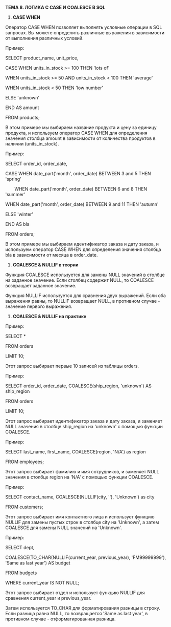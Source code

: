 ﻿**ТЕМА 8. ЛОГИКА С CASE И COALESCE В SQL**

1. **CASE WHEN**

Оператор CASE WHEN позволяет выполнять условные операции в SQL запросах. Вы можете определить различные выражения в зависимости от выполнения различных условий.

Пример:

SELECT product\_name, unit\_price,

CASE WHEN units\_in\_stock >= 100 THEN 'lots of'

WHEN units\_in\_stock >= 50 AND units\_in\_stock < 100 THEN 'average'

WHEN units\_in\_stock < 50 THEN 'low number'

ELSE 'unknown'

END AS amount

FROM products;

В этом примере мы выбираем название продукта и цену за единицу продукта, и используем оператор CASE WHEN для определения значения столбца amount в зависимости от количества продуктов в наличии (units\_in\_stock).

Пример:

SELECT order\_id, order\_date,

CASE WHEN date\_part('month', order\_date) BETWEEN 3 and 5 THEN 'spring' 

`    `WHEN date\_part('month', order\_date) BETWEEN 6 and 8 THEN 'summer'

WHEN date\_part('month', order\_date) BETWEEN 9 and 11 THEN 'autumn'

ELSE 'winter'

END AS bla

FROM orders;

В этом примере мы выбираем идентификатор заказа и дату заказа, и используем оператор CASE WHEN для определения значения столбца bla в зависимости от месяца в order\_date.

1. **COALESCE & NULLIF в теории**

Функция COALESCE используется для замены NULL значений в столбце на заданное значение. Если столбец содержит NULL, то COALESCE возвращает заданное значение.

Функция NULLIF используется для сравнения двух выражений. Если оба выражения равны, то NULLIF возвращает NULL, в противном случае - значение первого выражения.

1. **COALESCE & NULLIF на практике**

Пример:

SELECT \*

FROM orders

LIMIT 10;

Этот запрос выбирает первые 10 записей из таблицы orders.

Пример:

SELECT order\_id, order\_date, COALESCE(ship\_region, 'unknown') AS ship\_region

FROM orders

LIMIT 10;

Этот запрос выбирает идентификатор заказа и дату заказа, и заменяет NULL значения в столбце ship\_region на 'unknown' с помощью функции COALESCE.

Пример:

SELECT last\_name, first\_name, COALESCE(region, 'N/A') as region

FROM employees;

Этот запрос выбирает фамилию и имя сотрудников, и заменяет NULL значения в столбце region на 'N/A' с помощью функции COALESCE.

Пример:

SELECT contact\_name, COALESCE(NULLIF(city, ''), 'Unknown') as city

FROM customers;

Этот запрос выбирает имя контактного лица и использует функцию NULLIF для замены пустых строк в столбце city на 'Unknown', а затем COALESCE для замены NULL значений на 'Unknown'.

Пример:

SELECT dept,

COALESCE(TO\_CHAR(NULLIF(current\_year, previous\_year), 'FM99999999'), 'Same as last year') AS budget

FROM budgets

WHERE current\_year IS NOT NULL;

Этот запрос выбирает отдел и использует функцию NULLIF для сравнения current\_year и previous\_year.

Затем используется TO\_CHAR для форматирования разницы в строку. Если разница равна NULL, то возвращается 'Same as last year', в противном случае - отформатированная разница.

